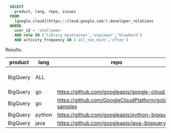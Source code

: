 ```sql
  SELECT
    product, lang, repo, issues
  FROM
    [google.cloud](https://cloud.google.com/).developer_relations
  WHERE
    user_id = 'shollyman'
    AND role IN ('library_maintainer','engineer','blowhard')
    AND activity_frequency IN ('all_too_much','often')
```

Results:

| product  | lang   | repo                                                  | issues                                                                                                                    |
|----------|--------|-------------------------------------------------------|---------------------------------------------------------------------------------------------------------------------------|
| BigQuery | ALL    |                                                       | [public issue tracker](https://issuetracker.google.com/savedsearches/559654?pli=1)                                        |
| BigQuery | go     | https://github.com/googleapis/google-cloud-go         | [repo](https://github.com/googleapis/google-cloud-go/issues?q=is%3Aissue+is%3Aopen+label%3A%22api%3A+bigquery%22)         |
| BigQuery | go     | https://github.com/GoogleCloudPlatform/golang-samples | [repo](https://github.com/GoogleCloudPlatform/golang-samples/issues?q=is%3Aissue+is%3Aopen+label%3A%22api%3A+bigquery%22) |
| BigQuery | python | https://github.com/googleapis/python-bigquery         | [repo](https://github.com/googleapis/python-bigquery/issues?q=is%3Aissue+is%3Aopen+label%3A%22api%3A+bigquery%22)         |
| BigQuery | java   | https://github.com/googleapis/java-bigquery           | [repo](https://github.com/googleapis/java-bigquery/issues?q=is%3Aissue+is%3Aopen+label%3A%22api%3A+bigquery%22)           |



